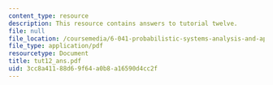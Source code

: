 ```yaml
---
content_type: resource
description: This resource contains answers to tutorial twelve.
file: null
file_location: /coursemedia/6-041-probabilistic-systems-analysis-and-applied-probability-spring-2006/3cc8a41188d69f64a0b8a16590d4cc2f_tut12_ans.pdf
file_type: application/pdf
resourcetype: Document
title: tut12_ans.pdf
uid: 3cc8a411-88d6-9f64-a0b8-a16590d4cc2f
---
```

